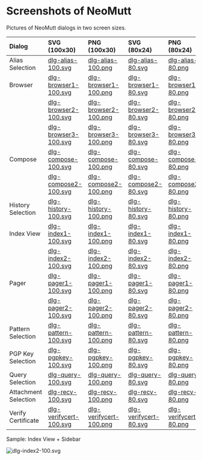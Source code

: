 # Screenshots of NeoMutt

Pictures of NeoMutt dialogs in two screen sizes.

| Dialog               | SVG (100x30)                                     | PNG (100x30)                                     | SVG (80x24)                                    | PNG (80x24)                                    |
| :------------------- | :----------------------------------------------- | :----------------------------------------------- | :--------------------------------------------- | :--------------------------------------------- |
| Alias Selection      | [dlg-alias-100.svg](https://github.com/neomutt/gfx/raw/main/screenshots/screenshot/dlg-alias-100.svg)           | [dlg-alias-100.png](https://github.com/neomutt/gfx/raw/main/screenshots/screenshot/dlg-alias-100.png)           | [dlg-alias-80.svg](https://github.com/neomutt/gfx/raw/main/screenshots/screenshot/dlg-alias-80.svg)           | [dlg-alias-80.png](https://github.com/neomutt/gfx/raw/main/screenshots/screenshot/dlg-alias-80.png)           |
| Browser              | [dlg-browser1-100.svg](https://github.com/neomutt/gfx/raw/main/screenshots/screenshot/dlg-browser1-100.svg)     | [dlg-browser1-100.png](https://github.com/neomutt/gfx/raw/main/screenshots/screenshot/dlg-browser1-100.png)     | [dlg-browser1-80.svg](https://github.com/neomutt/gfx/raw/main/screenshots/screenshot/dlg-browser1-80.svg)     | [dlg-browser1-80.png](https://github.com/neomutt/gfx/raw/main/screenshots/screenshot/dlg-browser1-80.png)     |
|                      | [dlg-browser2-100.svg](https://github.com/neomutt/gfx/raw/main/screenshots/screenshot/dlg-browser2-100.svg)     | [dlg-browser2-100.png](https://github.com/neomutt/gfx/raw/main/screenshots/screenshot/dlg-browser2-100.png)     | [dlg-browser2-80.svg](https://github.com/neomutt/gfx/raw/main/screenshots/screenshot/dlg-browser2-80.svg)     | [dlg-browser2-80.png](https://github.com/neomutt/gfx/raw/main/screenshots/screenshot/dlg-browser2-80.png)     |
|                      | [dlg-browser3-100.svg](https://github.com/neomutt/gfx/raw/main/screenshots/screenshot/dlg-browser3-100.svg)     | [dlg-browser3-100.png](https://github.com/neomutt/gfx/raw/main/screenshots/screenshot/dlg-browser3-100.png)     | [dlg-browser3-80.svg](https://github.com/neomutt/gfx/raw/main/screenshots/screenshot/dlg-browser3-80.svg)     | [dlg-browser3-80.png](https://github.com/neomutt/gfx/raw/main/screenshots/screenshot/dlg-browser3-80.png)     |
| Compose              | [dlg-compose-100.svg](https://github.com/neomutt/gfx/raw/main/screenshots/screenshot/dlg-compose-100.svg)       | [dlg-compose-100.png](https://github.com/neomutt/gfx/raw/main/screenshots/screenshot/dlg-compose-100.png)       | [dlg-compose-80.svg](https://github.com/neomutt/gfx/raw/main/screenshots/screenshot/dlg-compose-80.svg)       | [dlg-compose-80.png](https://github.com/neomutt/gfx/raw/main/screenshots/screenshot/dlg-compose-80.png)       |
|                      | [dlg-compose2-100.svg](https://github.com/neomutt/gfx/raw/main/screenshots/screenshot/dlg-compose2-100.svg)     | [dlg-compose2-100.png](https://github.com/neomutt/gfx/raw/main/screenshots/screenshot/dlg-compose2-100.png)     | [dlg-compose2-80.svg](https://github.com/neomutt/gfx/raw/main/screenshots/screenshot/dlg-compose2-80.svg)     | [dlg-compose2-80.png](https://github.com/neomutt/gfx/raw/main/screenshots/screenshot/dlg-compose2-80.png)     |
| History Selection    | [dlg-history-100.svg](https://github.com/neomutt/gfx/raw/main/screenshots/screenshot/dlg-history-100.svg)       | [dlg-history-100.png](https://github.com/neomutt/gfx/raw/main/screenshots/screenshot/dlg-history-100.png)       | [dlg-history-80.svg](https://github.com/neomutt/gfx/raw/main/screenshots/screenshot/dlg-history-80.svg)       | [dlg-history-80.png](https://github.com/neomutt/gfx/raw/main/screenshots/screenshot/dlg-history-80.png)       |
| Index View           | [dlg-index1-100.svg](https://github.com/neomutt/gfx/raw/main/screenshots/screenshot/dlg-index1-100.svg)         | [dlg-index1-100.png](https://github.com/neomutt/gfx/raw/main/screenshots/screenshot/dlg-index1-100.png)         | [dlg-index1-80.svg](https://github.com/neomutt/gfx/raw/main/screenshots/screenshot/dlg-index1-80.svg)         | [dlg-index1-80.png](https://github.com/neomutt/gfx/raw/main/screenshots/screenshot/dlg-index1-80.png)         |
|                      | [dlg-index2-100.svg](https://github.com/neomutt/gfx/raw/main/screenshots/screenshot/dlg-index2-100.svg)         | [dlg-index2-100.png](https://github.com/neomutt/gfx/raw/main/screenshots/screenshot/dlg-index2-100.png)         | [dlg-index2-80.svg](https://github.com/neomutt/gfx/raw/main/screenshots/screenshot/dlg-index2-80.svg)         | [dlg-index2-80.png](https://github.com/neomutt/gfx/raw/main/screenshots/screenshot/dlg-index2-80.png)         |
| Pager                | [dlg-pager1-100.svg](https://github.com/neomutt/gfx/raw/main/screenshots/screenshot/dlg-pager1-100.svg)         | [dlg-pager1-100.png](https://github.com/neomutt/gfx/raw/main/screenshots/screenshot/dlg-pager1-100.png)         | [dlg-pager1-80.svg](https://github.com/neomutt/gfx/raw/main/screenshots/screenshot/dlg-pager1-80.svg)         | [dlg-pager1-80.png](https://github.com/neomutt/gfx/raw/main/screenshots/screenshot/dlg-pager1-80.png)         |
|                      | [dlg-pager2-100.svg](https://github.com/neomutt/gfx/raw/main/screenshots/screenshot/dlg-pager2-100.svg)         | [dlg-pager2-100.png](https://github.com/neomutt/gfx/raw/main/screenshots/screenshot/dlg-pager2-100.png)         | [dlg-pager2-80.svg](https://github.com/neomutt/gfx/raw/main/screenshots/screenshot/dlg-pager2-80.svg)         | [dlg-pager2-80.png](https://github.com/neomutt/gfx/raw/main/screenshots/screenshot/dlg-pager2-80.png)         |
| Pattern Selection    | [dlg-pattern-100.svg](https://github.com/neomutt/gfx/raw/main/screenshots/screenshot/dlg-pattern-100.svg)       | [dlg-pattern-100.png](https://github.com/neomutt/gfx/raw/main/screenshots/screenshot/dlg-pattern-100.png)       | [dlg-pattern-80.svg](https://github.com/neomutt/gfx/raw/main/screenshots/screenshot/dlg-pattern-80.svg)       | [dlg-pattern-80.png](https://github.com/neomutt/gfx/raw/main/screenshots/screenshot/dlg-pattern-80.png)       |
| PGP Key Selection    | [dlg-pgpkey-100.svg](https://github.com/neomutt/gfx/raw/main/screenshots/screenshot/dlg-pgpkey-100.svg)         | [dlg-pgpkey-100.png](https://github.com/neomutt/gfx/raw/main/screenshots/screenshot/dlg-pgpkey-100.png)         | [dlg-pgpkey-80.svg](https://github.com/neomutt/gfx/raw/main/screenshots/screenshot/dlg-pgpkey-80.svg)         | [dlg-pgpkey-80.png](https://github.com/neomutt/gfx/raw/main/screenshots/screenshot/dlg-pgpkey-80.png)         |
| Query Selection      | [dlg-query-100.svg](https://github.com/neomutt/gfx/raw/main/screenshots/screenshot/dlg-query-100.svg)           | [dlg-query-100.png](https://github.com/neomutt/gfx/raw/main/screenshots/screenshot/dlg-query-100.png)           | [dlg-query-80.svg](https://github.com/neomutt/gfx/raw/main/screenshots/screenshot/dlg-query-80.svg)           | [dlg-query-80.png](https://github.com/neomutt/gfx/raw/main/screenshots/screenshot/dlg-query-80.png)           |
| Attachment Selection | [dlg-recv-100.svg](https://github.com/neomutt/gfx/raw/main/screenshots/screenshot/dlg-recv-100.svg)             | [dlg-recv-100.png](https://github.com/neomutt/gfx/raw/main/screenshots/screenshot/dlg-recv-100.png)             | [dlg-recv-80.svg](https://github.com/neomutt/gfx/raw/main/screenshots/screenshot/dlg-recv-80.svg)             | [dlg-recv-80.png](https://github.com/neomutt/gfx/raw/main/screenshots/screenshot/dlg-recv-80.png)             |
| Verify Certificate   | [dlg-verifycert-100.svg](https://github.com/neomutt/gfx/raw/main/screenshots/screenshot/dlg-verifycert-100.svg) | [dlg-verifycert-100.png](https://github.com/neomutt/gfx/raw/main/screenshots/screenshot/dlg-verifycert-100.png) | [dlg-verifycert-80.svg](https://github.com/neomutt/gfx/raw/main/screenshots/screenshot/dlg-verifycert-80.svg) | [dlg-verifycert-80.png](https://github.com/neomutt/gfx/raw/main/screenshots/screenshot/dlg-verifycert-80.png) |

Sample: Index View + Sidebar

![dlg-index2-100.svg](https://github.com/neomutt/gfx/raw/main/screenshots/screenshot/dlg-index2-100.svg)
